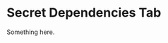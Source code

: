 [title]: # (Secret Dependencies Tab)
[tags]: # (XXX)
[priority]: # (4569)
# Secret Dependencies Tab
Something here.
